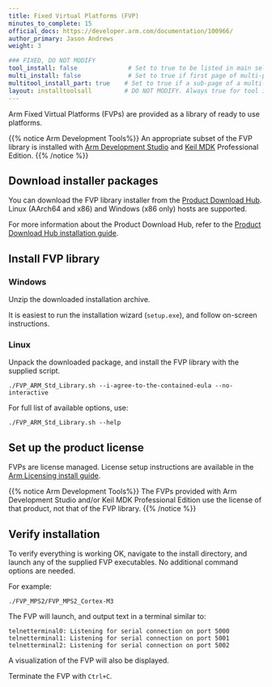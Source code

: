 ```yaml
---
title: Fixed Virtual Platforms (FVP)
minutes_to_complete: 15
official_docs: https://developer.arm.com/documentation/100966/
author_primary: Jason Andrews
weight: 3    

### FIXED, DO NOT MODIFY
tool_install: false              # Set to true to be listed in main selection page, else false
multi_install: false             # Set to true if first page of multi-page article, else false
multitool_install_part: true    # Set to true if a sub-page of a multi-page article, else false
layout: installtoolsall         # DO NOT MODIFY. Always true for tool install articles
---
```

Arm Fixed Virtual Platforms (FVPs) are provided as a library of ready to use platforms.

{{% notice  Arm Development Tools%}}
An appropriate subset of the FVP library is installed with [Arm Development Studio](/install-guides/armds) and [Keil MDK](/install-guides/mdk) Professional Edition.
{{% /notice %}}

## Download installer packages

You can download the FVP library installer from the [Product Download Hub](https://developer.arm.com/downloads/view/FM000A). Linux (AArch64 and x86) and Windows (x86 only) hosts are supported.

For more information about the Product Download Hub, refer to the [Product Download Hub installation guide](/install-guides/pdh).

## Install FVP library

### Windows

Unzip the downloaded installation archive.

It is easiest to run the installation wizard (`setup.exe`), and follow on-screen instructions.

### Linux
Unpack the downloaded package, and install the FVP library with the supplied script.
```command
./FVP_ARM_Std_Library.sh --i-agree-to-the-contained-eula --no-interactive
```
For full list of available options, use:
```command
./FVP_ARM_Std_Library.sh --help
```

## Set up the product license

FVPs are license managed. License setup instructions are available in the [Arm Licensing install guide](/install-guides/license).

{{% notice  Arm Development Tools%}}
The FVPs provided with Arm Development Studio and/or Keil MDK Professional Edition use the license of that product, not that of the FVP library.
{{% /notice %}}


## Verify installation

To verify everything is working OK, navigate to the install directory, and launch any of the supplied FVP executables. No additional command options are needed.

For example:
```command
./FVP_MPS2/FVP_MPS2_Cortex-M3
```
The FVP will launch, and output text in a terminal similar to:
```output
telnetterminal0: Listening for serial connection on port 5000
telnetterminal1: Listening for serial connection on port 5001
telnetterminal2: Listening for serial connection on port 5002
```
A visualization of the FVP will also be displayed.

Terminate the FVP with `Ctrl+C`.
